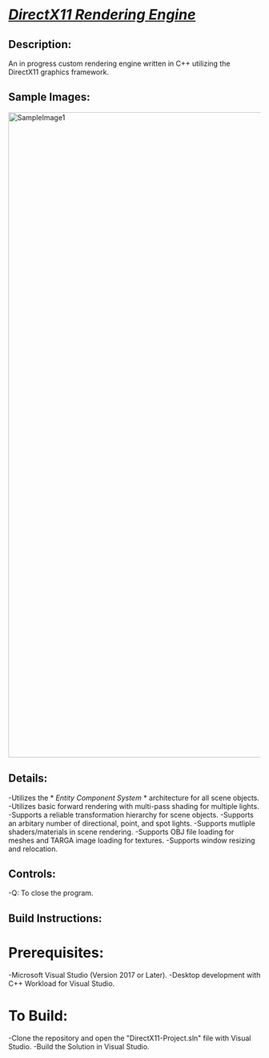 # *<ins>DirectX11 Rendering Engine</ins>*
## **Description:**
An in progress custom rendering engine written in C++ utilizing the DirectX11 graphics framework.
## **Sample Images:**
<img width="1288" height="1289" alt="SampleImage1" src="https://github.com/user-attachments/assets/6ad9863a-7de6-447a-a90b-f44f43d38d31" />

## **Details:**
-Utilizes the * *Entity Component System* * architecture for all scene objects.
-Utilizes basic forward rendering with multi-pass shading for multiple lights.
-Supports a reliable transformation hierarchy for scene objects.
-Supports an arbitary number of directional, point, and spot lights.
-Supports mutliple shaders/materials in scene rendering.
-Supports OBJ file loading for meshes and TARGA image loading for textures.
-Supports window resizing and relocation.
## **Controls:**
-Q: To close the program.
## **Build Instructions:**
# **Prerequisites:**
-Microsoft Visual Studio (Version 2017 or Later).
-Desktop development with C++ Workload for Visual Studio.
# **To Build:**
-Clone the repository and open the "DirectX11-Project.sln" file with Visual Studio.
-Build the Solution in Visual Studio.
